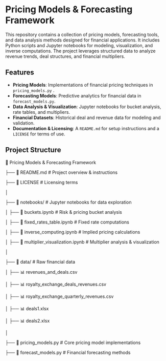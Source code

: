 # Pricing Models & Forecasting Framework

This repository contains a collection of pricing models, forecasting tools, and data analysis methods designed for financial applications. It includes Python scripts and Jupyter notebooks for modeling, visualization, and inverse computations. The project leverages structured data to analyze revenue trends, deal structures, and financial multipliers.

## Features

-  **Pricing Models**: Implementations of financial pricing techniques in `pricing_models.py` .
-  **Forecasting Models**: Predictive analytics for financial data in `forecast_models.py`.
-  **Data Analysis & Visualization**: Jupyter notebooks for bucket analysis, rate tables, and multipliers.
-  **Financial Datasets**: Historical deal and revenue data for modeling and validation.
-  **Documentation & Licensing**: A `README.md` for setup instructions and a `LICENSE` for terms of use.

## Project Structure

📂 Pricing Models & Forecasting Framework

├── 📜 README.md # Project overview & instructions

├── 📜 LICENSE # Licensing terms

│

├── 📂 notebooks/ # Jupyter notebooks for data exploration

│ ├── 📄 buckets.ipynb # Risk & pricing bucket analysis

│ ├── 📄 fixed_rates_table.ipynb # Fixed rate computations

│ ├── 📄 inverse_computing.ipynb # Implied pricing calculations

│ ├── 📄 multiplier_visualization.ipynb # Multiplier analysis & visualization

│

├── 📂 data/ # Raw financial data

│ ├── 📊 revenues_and_deals.csv

│ ├── 📊 royalty_exchange_deals_revenues.csv

│ ├── 📊 royalty_exchange_quarterly_revenues.csv

│ ├── 📊 deals1.xlsx

│ ├── 📊 deals2.xlsx

│

├── 📝 pricing_models.py # Core pricing model implementations

├── 📝 forecast_models.py # Financial forecasting methods

